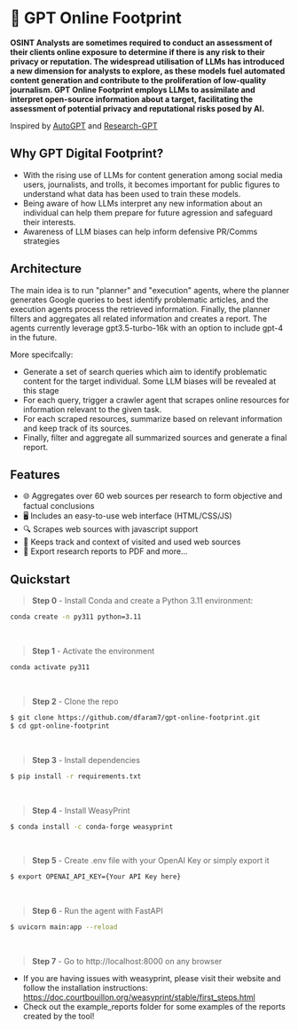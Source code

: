 # 🔎 GPT Online Footprint

**OSINT Analysts are sometimes required to conduct an assessment of their clients online exposure to determine if there is any risk to their privacy or reputation. The widespread utilisation of LLMs has introduced a new dimension for analysts to explore, as these models fuel automated content generation and contribute to the proliferation of low-quality journalism. GPT Online Footprint employs LLMs to assimilate and interpret open-source information about a target, facilitating the assessment of potential privacy and reputational risks posed by AI.** 

Inspired by [AutoGPT](https://github.com/Significant-Gravitas/Auto-GPT) and [Research-GPT](https://github.com/assafelovic/gpt-researcher)

## Why GPT Digital Footprint?

- With the rising use of LLMs for content generation among social media users, journalists, and trolls, it becomes important for public figures to understand what data has been used to train these models.
-  Being aware of how LLMs interpret any new information about an individual can help them prepare for future agression and safeguard their interests.
- Awareness of LLM biases can help inform defensive PR/Comms strategies 

## Architecture
The main idea is to run "planner" and "execution" agents, where the planner generates Google queries to best identify problematic articles, and the execution agents process the retrieved information. Finally, the planner filters and aggregates all related information and creates a report. The agents currently leverage gpt3.5-turbo-16k with an option to include gpt-4 in the future.

More specifcally:
* Generate a set of search queries which aim to identify problematic content for the target individual. Some LLM biases will be revealed at this stage 
* For each query, trigger a crawler agent that scrapes online resources for information relevant to the given task.
* For each scraped resources, summarize based on relevant information and keep track of its sources.
* Finally, filter and aggregate all summarized sources and generate a final report.


## Features
- 🌐 Aggregates over 60 web sources per research to form objective and factual conclusions
- 🖥️ Includes an easy-to-use web interface (HTML/CSS/JS)
- 🔍 Scrapes web sources with javascript support
- 📂 Keeps track and context of visited and used web sources
- 📄 Export research reports to PDF and more...

## Quickstart
> **Step 0** - Install Conda and create a Python 3.11 environment: 
```bash
conda create -n py311 python=3.11
```
<br />

> **Step 1** - Activate the environment
```bash
conda activate py311
```

<br />

> **Step 2** - Clone the repo

```bash
$ git clone https://github.com/dfaram7/gpt-online-footprint.git
$ cd gpt-online-footprint
```

<br />

> **Step 3** - Install dependencies
```bash
$ pip install -r requirements.txt
```
<br />

> **Step 4** - Install WeasyPrint
```bash
$ conda install -c conda-forge weasyprint
```
<br />

> **Step 5** - Create .env file with your OpenAI Key or simply export it

```bash
$ export OPENAI_API_KEY={Your API Key here}
```
<br />

> **Step 6** - Run the agent with FastAPI

```bash
$ uvicorn main:app --reload
```
<br />

> **Step 7** - Go to http://localhost:8000 on any browser 

- If you are having issues with weasyprint, please visit their website and follow the installation instructions: https://doc.courtbouillon.org/weasyprint/stable/first_steps.html
- Check out the example_reports folder for some examples of the reports created by the tool!
